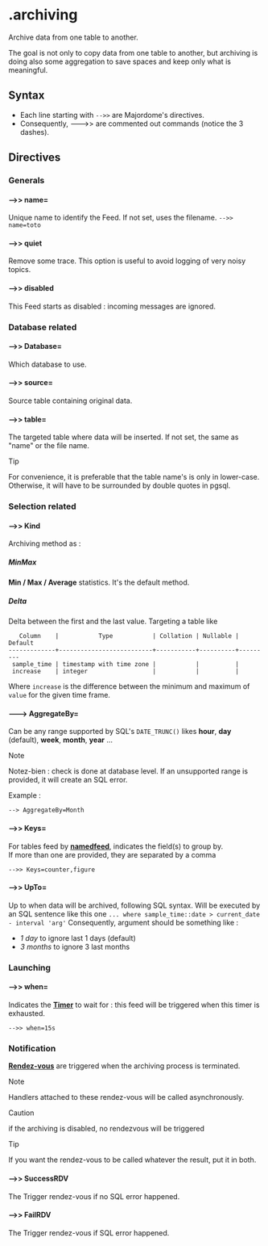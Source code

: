 # .archiving

Archive data from one table to another.

The goal is not only to copy data from one table to another, but archiving is doing also some aggregation to save spaces and keep only what is meaningful.

## Syntax

- Each line starting with `-->>` are Majordome's directives.
- Consequently, --->> are commented out commands (notice the 3 dashes).

## Directives

### Generals

#### -->> name=
Unique name to identify the Feed. If not set, uses the filename.
`-->> name=toto`
#### -->> quiet
Remove some trace. This option is useful to avoid logging of very noisy topics.

#### -->> disabled
This Feed starts as disabled : incoming messages are ignored.

### Database related
#### -->> Database=
Which database to use.

#### -->> source=
Source table containing original data.

#### -->> table=
The targeted table where data will be inserted. 
If not set, the same as "name" or the file name.

> [!TIP]
> For convenience, it is preferable that the table name's is only in lower-case. Otherwise, it will have
>  to be surrounded by double quotes in pgsql.

### Selection related

#### -->> Kind

Archiving method as :

##### MinMax

**Min / Max / Average** statistics. It's the default method.

##### Delta

Delta between the first and the last value. Targeting a table like

```
   Column    |           Type           | Collation | Nullable | Default 
-------------+--------------------------+-----------+----------+---------
 sample_time | timestamp with time zone |           |          | 
 increase    | integer                  |           |          | 
```

Where `increase` is the difference between the minimum and maximum of `value` for the given time frame.

#### ---> AggregateBy=

Can be any range supported by SQL's `DATE_TRUNC()` likes **hour**, **day** (default),
**week**, **month**, **year** ...

> [!Note]
> Notez-bien : check is done at database level. If an unsupported range is provided, it will create an SQL error.

Example :
```
--> AggregateBy=Month
```

#### -->> Keys=

For tables feed by [**namedfeed**](namedfeed.md), indicates the field(s) to group by.<br>
If more than one are provided, they are separated by a comma

```
-->> Keys=counter,figure
```

#### -->> UpTo=
Up to when data will be archived, following SQL syntax.
Will be executed by an SQL sentence like this one `... where sample_time::date > current_date - interval 'arg'`
Consequently, argument should be something like :
- *1 day* to ignore last 1 days (default)
- *3 months* to ignore 3 last months

### Launching

#### -->> when=
Indicates the [**Timer**](../timer.md) to wait for : 
this feed will be triggered when this timer is exhausted.
```
-->> when=15s
```

### Notification
[**Rendez-vous**](../rendezvous.md) are triggered when the archiving process is terminated.

> [!NOTE]
> Handlers attached to these rendez-vous will be called asynchronously. 

> [!CAUTION]
> if the archiving is disabled, no rendezvous will be triggered

> [!TIP]
> If you want the rendez-vous to be called whatever the result, put it in both.

#### -->> SuccessRDV
 The Trigger rendez-vous if no SQL error happened.

#### -->> FailRDV
The Trigger rendez-vous if SQL error happened.
